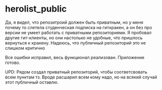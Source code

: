 # herolist_public

Да, я видел, что репозитроий должен быть приватным, но у меня почему то слетела студенческая подписка на гиткракен, а он без про версии не умеет работать с приватными репозиториями. Я пробовал другие гит-клиенты, но они настолько не удобные, что пришлось вернуться к кракену. Надеюсь, что публичный репозиторий это не слишком критично


Все ошибки исправил, весь функционал реализован. Приложение готово.

UPD: Рядом создал приватный репозиторий, чтобы соответсвовать всем пунктам тз. Вроде расшарил всем кому надо, но на всякий случай этот публичный оставлю.
